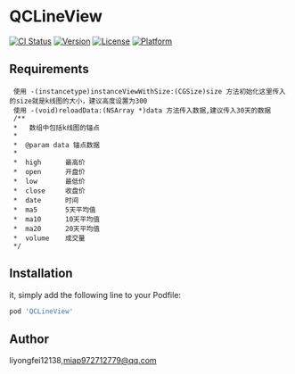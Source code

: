 # QCLineView

[![CI Status](https://img.shields.io/travis/liyongfei12138/QCLineView.svg?style=flat)](https://travis-ci.org/liyongfei12138/QCLineView)
[![Version](https://img.shields.io/cocoapods/v/QCLineView.svg?style=flat)](https://cocoapods.org/pods/QCLineView)
[![License](https://img.shields.io/cocoapods/l/QCLineView.svg?style=flat)](https://cocoapods.org/pods/QCLineView)
[![Platform](https://img.shields.io/cocoapods/p/QCLineView.svg?style=flat)](https://cocoapods.org/pods/QCLineView)


## Requirements
```需要导入头文件QCStockLineView.h，这个就是k线图的view。
 使用 -(instancetype)instanceViewWithSize:(CGSize)size 方法初始化这里传入的size就是k线图的大小，建议高度设置为300
 使用 -(void)reloadData:(NSArray *)data 方法传入数据,建议传入30天的数据
 /**
 *   数组中包括k线图的锚点
 *
 *  @param data 锚点数据
 *
 *  high      最高价
 *  open      开盘价
 *  low       最低价
 *  close     收盘价
 *  date      时间
 *  ma5       5天平均值
 *  ma10      10天平均值
 *  ma20      20天平均值
 *  volume    成交量
 */
```


## Installation

it, simply add the following line to your Podfile:

```ruby
pod 'QCLineView'
```

## Author

liyongfei12138,miap972712779@qq.com


